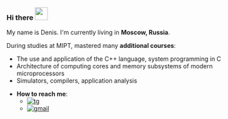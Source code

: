 ### Hi there <img src="https://user-images.githubusercontent.com/1303154/88677602-1635ba80-d120-11ea-84d8-d263ba5fc3c0.gif" width="30"> 

My name is Denis. I'm currently living in **Moscow, Russia**.

During studies at MIPT, mastered many **additional courses**:
* The use and application of the C++ language, system programming in C
* Architecture of computing cores and memory subsystems of modern microprocessors
* Simulators, compilers, application analysis

- **How to reach me**:
  * [![tg](https://img.shields.io/badge/Telegram-2CA5E0?style=for-the-badge&logo=telegram&logoColor=white)](https://t.me/dboborukhin)
  * [![gmail](https://img.shields.io/badge/Gmail-D14836?style=for-the-badge&logo=gmail&logoColor=white)](mailto:denis.boborukhin@gmail.com)
